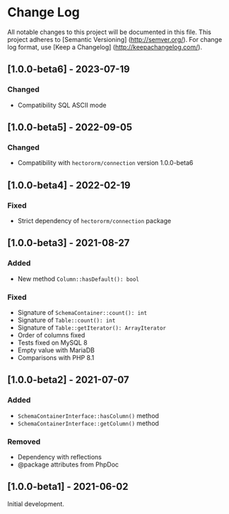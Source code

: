 # Change Log

All notable changes to this project will be documented in this file. This project adheres
to [Semantic Versioning] (http://semver.org/). For change log format,
use [Keep a Changelog] (http://keepachangelog.com/).

## [1.0.0-beta6] - 2023-07-19

### Changed

- Compatibility SQL ASCII mode

## [1.0.0-beta5] - 2022-09-05

### Changed

- Compatibility with `hectororm/connection` version 1.0.0-beta6 

## [1.0.0-beta4] - 2022-02-19

### Fixed

- Strict dependency of `hectororm/connection` package

## [1.0.0-beta3] - 2021-08-27

### Added

- New method `Column::hasDefault(): bool`

### Fixed

- Signature of `SchemaContainer::count(): int`
- Signature of `Table::count(): int`
- Signature of `Table::getIterator(): ArrayIterator`
- Order of columns fixed
- Tests fixed on MySQL 8
- Empty value with MariaDB
- Comparisons with PHP 8.1

## [1.0.0-beta2] - 2021-07-07

### Added

- `SchemaContainerInterface::hasColumn()` method
- `SchemaContainerInterface::getColumn()` method

### Removed

- Dependency with reflections
- @package attributes from PhpDoc

## [1.0.0-beta1] - 2021-06-02

Initial development.
